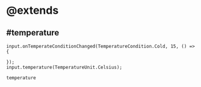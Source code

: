 # @extends

## #temperature

```cards
input.onTemperateConditionChanged(TemperatureCondition.Cold, 15, () => {

});
input.temperature(TemperatureUnit.Celsius);
```

```package
temperature
```
